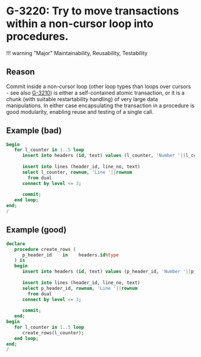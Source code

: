 # G-3220: Try to move transactions within a non-cursor loop into procedures.

!!! warning "Major"
    Maintainability, Reusability, Testability

## Reason

Commit inside a non-cursor loop (other loop types than loops over cursors - see also [G-3210](../g-3210)) is either a self-contained atomic transaction, or it is a chunk (with suitable restartability handling) of very large data manipulations. In either case encapsulating the transaction in a procedure is good modularity, enabling reuse and testing of a single call.

## Example (bad)

``` sql
begin
   for l_counter in 1..5 loop
      insert into headers (id, text) values (l_counter, 'Number '||l_counter);
      
      insert into lines (header_id, line_no, text)
      select l_counter, rownum, 'Line '||rownum
        from dual
      connect by level <= 3;
      
      commit;
   end loop;
end;
/
```

## Example (good)

``` sql
declare
   procedure create_rows (
      p_header_id    in    headers.id%type
   ) is
   begin
      insert into headers (id, text) values (p_header_id, 'Number '||p_header_id);
      
      insert into lines (header_id, line_no, text)
      select p_header_id, rownum, 'Line '||rownum
        from dual
      connect by level <= 3;
      
      commit;
   end;
begin
   for l_counter in 1..5 loop
      create_rows(l_counter);
   end loop;
end;
/
```